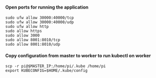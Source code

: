 #### Open ports for running the application
```
sudo ufw allow 30000:40000/tcp
sudo ufw allow 30000:40000/udp
sudo ufw allow http
sudo allow https
sudo allow 3000
sudo allow 8001:8010/tcp
sudo allow 8001:8010/udp
```
#### Copy configuration from master to worker to run kubectl on worker
```
scp -r pi@$MASTER_IP:/home/pi/.kube /home/pi
export KUBECONFIG=$HOME/.kube/config
```
